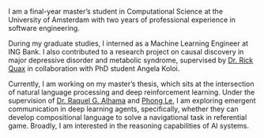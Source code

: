 I am a final-year master’s student in Computational Science at the University of Amsterdam with two years of professional experience in software engineering.

During my graduate studies, I interned as a Machine Learning Engineer at ING Bank. I also contributed to a research project on causal discovery in major depressive disorder and metabolic syndrome, supervised by [Dr. Rick Quax](https://staff.fnwi.uva.nl/r.quax/) in collaboration with PhD student Angela Koloi.

Currently, I am working on my master’s thesis, which sits at the intersection of natural language processing and deep reinforcement learning. Under the supervision of [Dr. Raquel G. Alhama](https://rgalhama.github.io/) and [Phong Le](https://sites.google.com/site/lephongxyz/home), I am exploring emergent communication in deep learning agents, specifically, whether they can develop compositional language to solve a navigational task in referential game. Broadly, I am interested in the reasoning capabilities of AI systems.